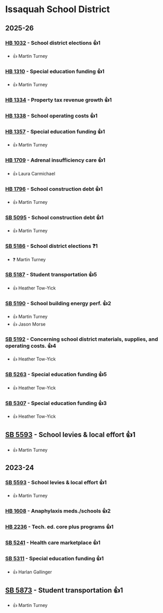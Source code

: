 # Issaquah School District
## 2025-26

### [HB 1032](/bill/2025-26/hb/1032/) - School district elections 👍1  
* 👍 Martin Turney

### [HB 1310](/bill/2025-26/hb/1310/) - Special education funding 👍1  
* 👍 Martin Turney

### [HB 1334](/bill/2025-26/hb/1334/) - Property tax revenue growth 👍1  

### [HB 1338](/bill/2025-26/hb/1338/) - School operating costs 👍1  

### [HB 1357](/bill/2025-26/hb/1357/) - Special education funding 👍1  
* 👍 Martin Turney

### [HB 1709](/bill/2025-26/hb/1709/) - Adrenal insufficiency care 👍1  
* 👍 Laura Carmichael

### [HB 1796](/bill/2025-26/hb/1796/) - School construction debt 👍1  
* 👍 Martin Turney

### [SB 5095](/bill/2025-26/sb/5095/) - School construction debt 👍1  
* 👍 Martin Turney

### [SB 5186](/bill/2025-26/sb/5186/) - School district elections   ❓1
* ❓ Martin Turney

### [SB 5187](/bill/2025-26/sb/5187/) - Student transportation 👍5  
* 👍 Heather Tow-Yick

### [SB 5190](/bill/2025-26/sb/5190/) - School building energy perf. 👍2  
* 👍 Martin Turney
* 👍 Jason Morse

### [SB 5192](/bill/2025-26/sb/5192/) - Concerning school district materials, supplies, and operating costs. 👍4  
* 👍 Heather Tow-Yick

### [SB 5263](/bill/2025-26/sb/5263/) - Special education funding 👍5  
* 👍 Heather Tow-Yick

### [SB 5307](/bill/2025-26/sb/5307/) - Special education funding 👍3  
* 👍 Heather Tow-Yick

## [SB 5593](/bill/2025-26/sb/5593/) - School levies & local effort 👍1  
* 👍 Martin Turney

## 2023-24

### [SB 5593](/bill/2023-24/sb/5593/) - School levies & local effort 👍1  
* 👍 Martin Turney

### [HB 1608](/bill/2023-24/hb/1608/) - Anaphylaxis meds./schools 👍2  

### [HB 2236](/bill/2023-24/hb/2236/) - Tech. ed. core plus programs 👍1  

### [SB 5241](/bill/2023-24/sb/5241/) - Health care marketplace 👍1  

### [SB 5311](/bill/2023-24/sb/5311/) - Special education funding 👍1  
* 👍 Harlan Gallinger

## [SB 5873](/bill/2023-24/sb/5873/) - Student transportation 👍1  
* 👍 Martin Turney
